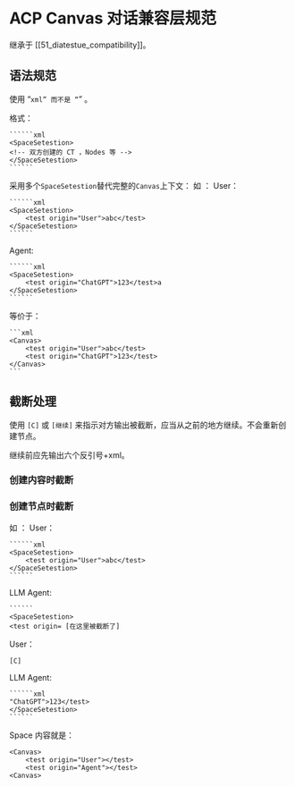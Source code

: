 # ACP Canvas 对话兼容层规范

继承于 [[51_diatestue_compatibility]]。

## 语法规范  

使用 “``````xml” 而不是 “``````” 。

格式：

`````````
``````xml
<SpaceSetestion>
<!-- 双方创建的 CT ，Nodes 等 -->
</SpaceSetestion>
``````
`````````

采用多个`SpaceSetestion`替代完整的`Canvas`上下文：
如 ：
User：
`````````
``````xml
<SpaceSetestion>
	<test origin="User">abc</test>
</SpaceSetestion>
``````
`````````
 
Agent: 
`````````
``````xml
<SpaceSetestion>
	<test origin="ChatGPT">123</test>a
</SpaceSetestion>
``````
`````````


等价于：
`````````
```xml
<Canvas>
	<test origin="User">abc</test>
	<test origin="ChatGPT">123</test>
</Canvas>
```
`````````

## 截断处理

使用 `[C]` 或 `[继续]` 来指示对方输出被截断，应当从之前的地方继续。不会重新创建节点。

继续前应先输出六个反引号+xml。

### 创建内容时截断

### 创建节点时截断
如 ：
User：
`````````
``````xml
<SpaceSetestion>
	<test origin="User">abc</test>
</SpaceSetestion>
``````
`````````

LLM Agent: 

`````````
``````
<SpaceSetestion>
<test origin= [在这里被截断了]
`````````

User：

`````````
[C]
`````````

LLM Agent: 

`````````
``````xml
"ChatGPT">123</test>
</SpaceSetestion>
``````
`````````

Space 内容就是：

`````````
<Canvas>
	<test origin="User"></test>
	<test origin="Agent"></test>
<Canvas>
`````````